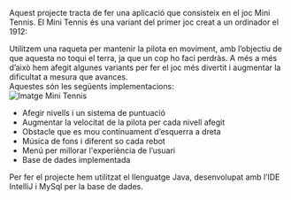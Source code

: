 Aquest projecte tracta de fer una aplicació que consisteix en el joc Mini Tennis. El Mini Tennis és una variant del primer joc creat a un ordinador el 1912:  



Utilitzem una raqueta per mantenir la pilota en moviment, amb l’objectiu de que aquesta no toqui el terra, ja que un cop ho faci perdràs. A més a més d’això hem afegit algunes variants per fer el joc més divertit i augmentar la dificultat a mesura que avances.  
Aquestes són  les següents implementacions:  
![Imatge Mini Tennis](https://www.google.com/imgres?q=first%20game%20computer&imgurl=https%3A%2F%2Fwww.pcsteps.com%2Fwp-content%2Fuploads%2F2017%2F06%2FThe-First-Computer-Game-Was-Created-in-1912.png&imgrefurl=https%3A%2F%2Fwww.pcsteps.com%2F7119-first-computer-game-1912%2F&docid=-nNBVAXBMB2P-M&tbnid=xj4mQd2nh1K7iM&vet=12ahUKEwiHwv_g_sGFAxVlVqQEHZmWAdIQM3oECBoQAA..i&w=750&h=420&hcb=2&ved=2ahUKEwiHwv_g_sGFAxVlVqQEHZmWAdIQM3oECBoQAA)

- Afegir nivells i un sistema de puntuació  
- Augmentar la velocitat de la pilota per cada nivell afegit  
- Obstacle que es mou contínuament d’esquerra a dreta  
- Música de fons i diferent so cada rebot  
- Menú per millorar l'experiència de l’usuari  
- Base de dades implementada  

Per fer el projecte hem utilitzat el llenguatge Java, desenvolupat amb l’IDE IntelliJ i MySql per la base de dades.
